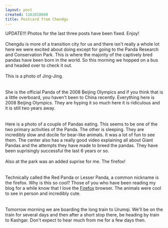 ```yaml
--- 
layout: post
created: 1161018660
title: Postcard from Chendgu
---
```

UPDATE!!! Photos for the last three posts have been fixed.  Enjoy! <br /><br />Chengdu is more of a transition city for us and there isn't really a whole lot here we were excited about doing except for going to the Panda Research and Conservation Park.  This is where the majority of the captively bred pandas have been born in the world.  So this morning we hopped on a bus and headed over to check it out.<br /><br />This is a photo of Jing-Jing.<br /><br /><a href="/sites/default/files/blog/Chengdu1-752585.jpg"><img style="cursor:hand;" src="/sites/default/files/blog/Chengdu1-750104.jpg" border="0" alt="" /></a><br /><br />She is the official Panda of the 2008 Beijing Olympics and if you think that is a little overboard, you haven't been to China recently.  Everything here is 2008 Beijing Olympics.  They are hyping it so much here it is ridiculous and it is still two years away.<br /><br /><a href="/sites/default/files/blog/Chengdu2-771891.jpg"><img style="cursor:hand;" src="/sites/default/files/blog/Chengdu2-769777.jpg" border="0" alt="" /></a><br /><br />Here is a photo of a couple of Pandas eating.  This seems to be one of the two primary activities of the Panda.  The other is sleeping.  They are incredibly slow and docile for bear-like animals.  It was a lot of fun to see them.  The center also has a really good video explaining all about Giant Pandas and the attempts they have made to breed the pandas.  They have been suprisingly successful the last 6 years or so.<br /><br />Also at the park was an added suprise for me.  The firefox!<br /><br /><a href="/sites/default/files/blog/Chengdu3-790176.jpg"><img style="cursor:hand;" src="/sites/default/files/blog/Chengdu3-788176.jpg" border="0" alt="" /></a><br /><br />Technically called the Red Panda or Lesser Panda, a common nickname is the firefox.  Why is this so cool?  Those of you who have been reading my blog for a while know that I love the <a href="http://www.firefox.com">Firefox</a> browser.  The animals were cool to see in person and incredibly cute.  <br /><br /><a href="/sites/default/files/blog/Chengdu4-707770.jpg"><img style="cursor:hand;" src="/sites/default/files/blog/Chengdu4-705788.jpg" border="0" alt="" /></a><br /><br />Tomorrow morning we are boarding the long train to Urumqi.  We'll be on the train for several days and then after a short stop there, be heading by train to Kashgar.  Don't expect to hear much from me for a few days then.

